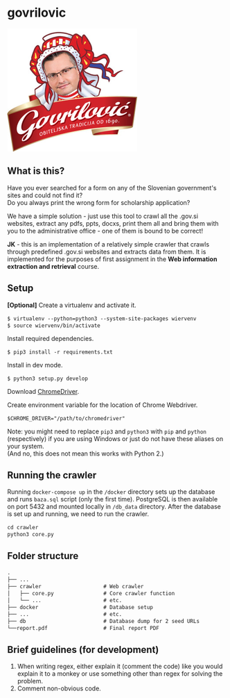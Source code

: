 # govrilovic
![Too much?](sigil.png)
## What is this?
Have you ever searched for a form on any of the Slovenian government's sites and could not find it?  
Do you always print the wrong form for scholarship application?  
  
We have a simple solution - just use this tool to crawl all the .gov.si websites, extract any
pdfs, ppts, docxs, print them all and bring them with you to the administrative office - one of
them is bound to be correct!

**JK** - this is an implementation of a relatively simple crawler that crawls through
predefined .gov.si websites and extracts data from them. It is implemented for the purposes of
first assignment in the **Web information extraction and retrieval** course.

## Setup
**[Optional]** Create a virtualenv and activate it.
```
$ virtualenv --python=python3 --system-site-packages wiervenv
$ source wiervenv/bin/activate
```
  
Install required dependencies.
```
$ pip3 install -r requirements.txt
```
  
Install in dev mode.
```
$ python3 setup.py develop
```
Download [ChromeDriver](http://chromedriver.chromium.org).

Create environment variable for the location of Chrome Webdriver.
```
$CHROME_DRIVER="/path/to/chromedriver"
```
  
Note: you might need to replace `pip3` and `python3` with `pip` and `python` (respectively) if you 
are using Windows or just do not have these aliases on your system.  
(And no, this does not mean this works with Python 2.)

## Running the crawler
Running `docker-compose up` in the `/docker` directory sets up the database and runs `baza.sql` script (only the first time).
PostgreSQL is then available on port 5432 and mounted locally in `/db_data` directory.
After the database is set up and running, we need to run the crawler.
```
cd crawler
python3 core.py
```

## Folder structure
```
.
├── ...
├── crawler                    # Web crawler
│   ├── core.py                # Core crawler function
│   └── ...                    # etc.
├── docker                     # Database setup
├── ...                        # etc.
├── db                         # Database dump for 2 seed URLs
└──report.pdf                  # Final report PDF

```


## Brief guidelines (for development)
1. When writing regex, either explain it (comment the code) like you would explain it to a monkey
or use something other than regex for solving the problem.
2. Comment non-obvious code.
